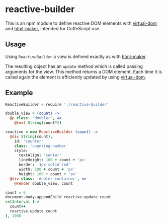 # reactive-builder

This is an npm module to
define reactive DOM elements with
[virtual-dom](https://github.com/Matt-Esch/virtual-dom)
and [html-maker](https://github.com/jgoizueta/html-maker),
intended for CoffeScript use.

## Usage

Using `ReactiveBuilder` a view is defined exactly as
with [html-maker](https://github.com/jgoizueta/html-maker).

The resulting object has an `update` method which is called
passing arguments for the view. This method returns a DOM element.
Each time it is called again the element is efficiently updated
by using [virtual-dom](https://github.com/Matt-Esch/virtual-dom).

## Example

```coffee
ReactiveBuilder = require './reactive-builder'

double_view = (count) ->
  @p class: 'doubler', =>
    @text String(count*2)

reactive = new ReactiveBuilder (count) ->
  @div String(count),
    id: 'counter'
    class: 'counting-number'
    style:
      textAlign: 'center'
      lineHeight: 100 + count + 'px'
      border: '1px solid red'
      width: 100 + count + 'px'
      height: 100 + count + 'px'
  @div class: 'dubler-container', =>
    @render double_view, count

count = 0
document.body.appendChild reactive.update count
setInterval (->
  count++
  reactive.update count
), 1000
```
